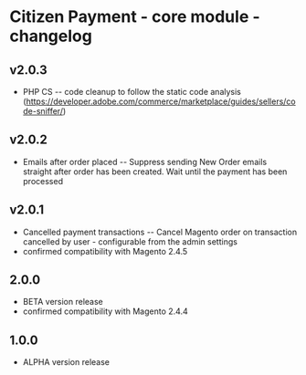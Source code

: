 # Citizen Payment - core module - changelog

## v2.0.3
  * PHP CS
    -- code cleanup to follow the static code analysis (https://developer.adobe.com/commerce/marketplace/guides/sellers/code-sniffer/)

## v2.0.2
  * Emails after order placed
    -- Suppress sending New Order emails straight after order has been created. Wait until the payment has been processed

## v2.0.1
  * Cancelled payment transactions
    -- Cancel Magento order on transaction cancelled by user - configurable from the admin settings
  * confirmed compatibility with Magento 2.4.5   

## 2.0.0
  * BETA version release
  * confirmed compatibility with Magento 2.4.4

## 1.0.0
  * ALPHA version release
